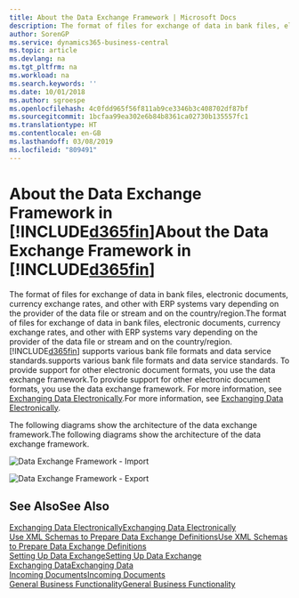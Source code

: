 ```yaml
---
title: About the Data Exchange Framework | Microsoft Docs
description: The format of files for exchange of data in bank files, electronic documents, currency exchange rates, and other with ERP systems vary depending on the provider of the data file or stream and on the country/region.
author: SorenGP
ms.service: dynamics365-business-central
ms.topic: article
ms.devlang: na
ms.tgt_pltfrm: na
ms.workload: na
ms.search.keywords: ''
ms.date: 10/01/2018
ms.author: sgroespe
ms.openlocfilehash: 4c0fdd965f56f811ab9ce3346b3c408702df87bf
ms.sourcegitcommit: 1bcfaa99ea302e6b84b8361ca02730b135557fc1
ms.translationtype: HT
ms.contentlocale: en-GB
ms.lasthandoff: 03/08/2019
ms.locfileid: "809491"
---
```

# <a name="about-the-data-exchange-framework-in-included365finincludesd365finmdmd"></a><span data-ttu-id="92128-103">About the Data Exchange Framework in [!INCLUDE[d365fin](includes/d365fin_md.md)]</span><span class="sxs-lookup"><span data-stu-id="92128-103">About the Data Exchange Framework in [!INCLUDE[d365fin](includes/d365fin_md.md)]</span></span>
<span data-ttu-id="92128-104">The format of files for exchange of data in bank files, electronic documents, currency exchange rates, and other with ERP systems vary depending on the provider of the data file or stream and on the country/region.</span><span class="sxs-lookup"><span data-stu-id="92128-104">The format of files for exchange of data in bank files, electronic documents, currency exchange rates, and other with ERP systems vary depending on the provider of the data file or stream and on the country/region.</span></span> [!INCLUDE[d365fin](includes/d365fin_md.md)] <span data-ttu-id="92128-105">supports various bank file formats and data service standards.</span><span class="sxs-lookup"><span data-stu-id="92128-105">supports various bank file formats and data service standards.</span></span> <span data-ttu-id="92128-106">To provide support for other electronic document formats, you use the data exchange framework.</span><span class="sxs-lookup"><span data-stu-id="92128-106">To provide support for other electronic document formats, you use the data exchange framework.</span></span> <span data-ttu-id="92128-107">For more information, see [Exchanging Data Electronically](across-data-exchange.md).</span><span class="sxs-lookup"><span data-stu-id="92128-107">For more information, see [Exchanging Data Electronically](across-data-exchange.md).</span></span>    

 <span data-ttu-id="92128-108">The following diagrams show the architecture of the data exchange framework.</span><span class="sxs-lookup"><span data-stu-id="92128-108">The following diagrams show the architecture of the data exchange framework.</span></span>  

 ![Data Exchange Framework &#45; Import](media/across-data-exchange/dataexchangeframework_import.png)  

 ![Data Exchange Framework &#45; Export](media/across-data-exchange/dataexchangeframework_export.png)  

## <a name="see-also"></a><span data-ttu-id="92128-111">See Also</span><span class="sxs-lookup"><span data-stu-id="92128-111">See Also</span></span>  
[<span data-ttu-id="92128-112">Exchanging Data Electronically</span><span class="sxs-lookup"><span data-stu-id="92128-112">Exchanging Data Electronically</span></span>](across-data-exchange.md)  
[<span data-ttu-id="92128-113">Use XML Schemas to Prepare Data Exchange Definitions</span><span class="sxs-lookup"><span data-stu-id="92128-113">Use XML Schemas to Prepare Data Exchange Definitions</span></span>](across-how-to-use-xml-schemas-to-prepare-data-exchange-definitions.md)  
[<span data-ttu-id="92128-114">Setting Up Data Exchange</span><span class="sxs-lookup"><span data-stu-id="92128-114">Setting Up Data Exchange</span></span>](across-set-up-data-exchange.md)  
[<span data-ttu-id="92128-115">Exchanging Data</span><span class="sxs-lookup"><span data-stu-id="92128-115">Exchanging Data</span></span>](across-exchange-data.md)  
[<span data-ttu-id="92128-116">Incoming Documents</span><span class="sxs-lookup"><span data-stu-id="92128-116">Incoming Documents</span></span>](across-income-documents.md)  
[<span data-ttu-id="92128-117">General Business Functionality</span><span class="sxs-lookup"><span data-stu-id="92128-117">General Business Functionality</span></span>](ui-across-business-areas.md)  
